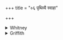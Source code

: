 +++
title = "०६ पृथिव्यै स्वाहा"

+++

<details><summary>Whitney</summary>

### Translation
6. To earth hail!

### Notes
⌊The invocations of vss. 4-6 are those of 1-3 with changed order.⌋
</details>

<details><summary>Griffith</summary>

All hail to Eartht!
</details>
